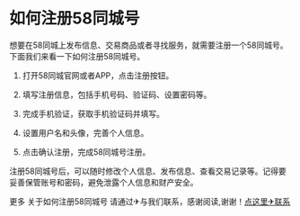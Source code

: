 # 如何注册58同城号

想要在58同城上发布信息、交易商品或者寻找服务，就需要注册一个58同城号。下面我们来看一下如何注册58同城号。

1. 打开58同城官网或者APP，点击注册按钮。

2. 填写注册信息，包括手机号码、验证码、设置密码等。

3. 完成手机验证，获取手机验证码并填写。

4. 设置用户名和头像，完善个人信息。

5. 点击确认注册，完成58同城号注册。

注册58同城号后，可以随时修改个人信息、发布信息、查看交易记录等。记得要妥善保管账号和密码，避免泄露个人信息和财产安全。

更多 关于如何注册58同城号 请通过✈与我们联系，感谢阅读,谢谢！[点这里✈联系](https://sms.k02.cc)